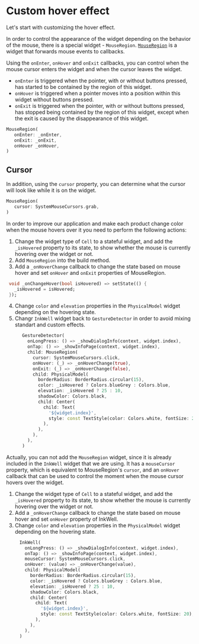 # Custom hover effect

Let's start with customizing the hover effect.

In order to control the appearance of the widget depending on the behavior of the mouse, there is a special widget - `MouseRegion`. [`MouseRegion`](https://api.flutter.dev/flutter/widgets/MouseRegion-class.html) is a widget that forwards mouse events to callbacks.

Using the `onEnter`, `onHover` and `onExit` callbacks, you can control when the mouse cursor enters the widget and when the cursor leaves the widget.

- `onEnter` is triggered when the pointer, with or without buttons pressed, has started to be contained by the region of this widget.
- `onHover` is triggered when a pointer moves into a position within this widget without buttons pressed.
- `onExit` is triggered when the pointer, with or without buttons pressed, has stopped being contained by the region of this widget, except when the exit is caused by the disappearance of this widget.

```dart
MouseRegion(
   onEnter: _onEnter,
   onExit: _onExit,
   onHover _onHover,
)
```

## Cursor

In addition, using the `cursor` property, you can determine what the cursor will look like while it is on the widget.

```dart
MouseRegion(
   cursor: SystemMouseCursors.grab,
)
```

In order to improve our application and make each product change color when the mouse hovers over it you need to perform the following actions:

1. Change the widget type of `Cell` to a stateful widget, and add the `_isHovered` property to its state, to show whether the mouse is currently hovering over the widget or not.
2. Add `MouseRegion` into the build method.
3. Add a `_onHoverChange` callback to change the state based on mouse hover and set `onHover` and `onExit` properties of MouseRegion.
```dart
 void _onChangeHover(bool isHovered) => setState(() {
   _isHovered = isHovered;
 });
```
4. Change `color` and `elevation` properties in the `PhysicalModel` widget depending on the hovering state.
5. Changr `InkWell` widget back to `GestureDetector` in order to avoid mixing standart and custom effects.

```dart
      GestureDetector(
        onLongPress: () => _showDialogInfo(context, widget.index),
        onTap: () => _showInfoPage(context, widget.index),
        child: MouseRegion(
          cursor: SystemMouseCursors.click,
          onHover: (_) => _onHoverChange(true),
          onExit: (_) => _onHoverChange(false),
          child: PhysicalModel(
            borderRadius: BorderRadius.circular(15),
            color: _isHovered ? Colors.blueGrey : Colors.blue,
            elevation: _isHovered ? 25 : 10,
            shadowColor: Colors.black,
            child: Center(
              child: Text(
                '${widget.index}',
                style: const TextStyle(color: Colors.white, fontSize: 20),
              ),
            ),
          ),
        ),
      )
```

Actually, you can not add the `MouseRegion` widget, since it is already included in the `InkWell` widget that we are using. It has a `mouseCursor` property, which is equivalent to MouseRegion's `cursor`, and an `onHover` callback that can be used to control the moment when the mouse cursor hovers over the widget. 

1. Change the widget type of `Cell` to a stateful widget, and add the `_isHovered` property to its state, to show whether the mouse is currently hovering over the widget or not.
2. Add a `_onHoverChange` callback to change the state based on mouse hover and set `onHover` property of InkWell.
3. Change `color` and `elevation` properties in the `PhysicalModel` widget depending on the hovering state.

```dart
     InkWell(
       onLongPress: () => _showDialogInfo(context, widget.index),
       onTap: () => _showInfoPage(context, widget.index),
       mouseCursor: SystemMouseCursors.click,
       onHover: (value) => _onHoverChange(value),
       child: PhysicalModel(
         borderRadius: BorderRadius.circular(15),
         color: _isHovered ? Colors.blueGrey : Colors.blue,
         elevation: _isHovered ? 25 : 10,
         shadowColor: Colors.black,
         child: Center(
           child: Text(
             '${widget.index}',
             style: const TextStyle(color: Colors.white, fontSize: 20),
           ),
         ),
       ),
     )
```
